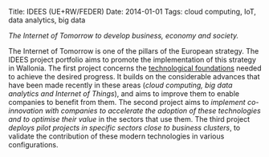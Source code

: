 Title: IDEES (UE+RW/FEDER)
Date: 2014-01-01 
Tags: cloud computing, IoT, data analytics, big data

*The Internet of Tomorrow to develop business, economy and society.*

The Internet of Tomorrow is one of the pillars of the European strategy. The IDEES project portfolio aims to promote the implementation of this strategy in Wallonia. The first project concerns the [technological foundations](https://www.cetic.be/IDEES-Technology-Foundations) needed to achieve the desired progress. It builds on the considerable advances that have been made recently in these areas (*cloud computing, big data analytics and Internet of Things*), and aims to improve them to enable companies to benefit from them. The second project aims to *implement co-innovation with companies to accelerate the adoption of these technologies and to optimise their value* in the sectors that use them. The third project *deploys pilot projects in specific sectors close to business clusters*, to validate the contribution of these modern technologies in various configurations.
